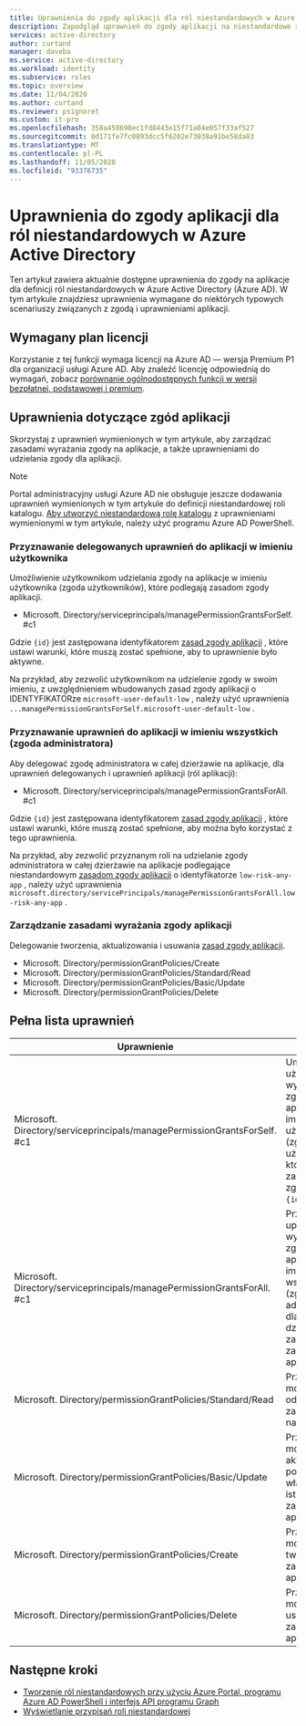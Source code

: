 ```yaml
---
title: Uprawnienia do zgody aplikacji dla ról niestandardowych w Azure Active Directory | Microsoft Docs
description: Zapodgląd uprawnień do zgody aplikacji na niestandardowe role usługi Azure AD w Azure Portal, programie PowerShell lub interfejs API programu Graph.
services: active-directory
author: curtand
manager: daveba
ms.service: active-directory
ms.workload: identity
ms.subservice: roles
ms.topic: overview
ms.date: 11/04/2020
ms.author: curtand
ms.reviewer: psignoret
ms.custom: it-pro
ms.openlocfilehash: 358a458698ec1fd8443e15f71a84e057f33af527
ms.sourcegitcommit: 0d171fe7fc0893dcc5f6202e73038a91be58da03
ms.translationtype: MT
ms.contentlocale: pl-PL
ms.lasthandoff: 11/05/2020
ms.locfileid: "93376735"
---
```

# <a name="app-consent-permissions-for-custom-roles-in-azure-active-directory"></a>Uprawnienia do zgody aplikacji dla ról niestandardowych w Azure Active Directory

Ten artykuł zawiera aktualnie dostępne uprawnienia do zgody na aplikacje dla definicji ról niestandardowych w Azure Active Directory (Azure AD). W tym artykule znajdziesz uprawnienia wymagane do niektórych typowych scenariuszy związanych z zgodą i uprawnieniami aplikacji.

## <a name="required-license-plan"></a>Wymagany plan licencji

Korzystanie z tej funkcji wymaga licencji na Azure AD — wersja Premium P1 dla organizacji usługi Azure AD. Aby znaleźć licencję odpowiednią do wymagań, zobacz [porównanie ogólnodostępnych funkcji w wersji bezpłatnej, podstawowej i premium](https://azure.microsoft.com/pricing/details/active-directory/).

## <a name="app-consent-permissions"></a>Uprawnienia dotyczące zgód aplikacji

Skorzystaj z uprawnień wymienionych w tym artykule, aby zarządzać zasadami wyrażania zgody na aplikacje, a także uprawnieniami do udzielania zgody dla aplikacji.

> [!NOTE]
> Portal administracyjny usługi Azure AD nie obsługuje jeszcze dodawania uprawnień wymienionych w tym artykule do definicji niestandardowej roli katalogu. [Aby utworzyć niestandardową rolę katalogu](custom-create.md#create-a-role-using-powershell) z uprawnieniami wymienionymi w tym artykule, należy użyć programu Azure AD PowerShell.

### <a name="granting-delegated-permissions-to-apps-on-behalf-of-self-user-consent"></a>Przyznawanie delegowanych uprawnień do aplikacji w imieniu użytkownika

Umożliwienie użytkownikom udzielania zgody na aplikacje w imieniu użytkownika (zgoda użytkowników), które podlegają zasadom zgody aplikacji.

- Microsoft. Directory/serviceprincipals/managePermissionGrantsForSelf. #c1

Gdzie `{id}` jest zastępowana identyfikatorem [zasad zgody aplikacji](../manage-apps/manage-app-consent-policies.md) , które ustawi warunki, które muszą zostać spełnione, aby to uprawnienie było aktywne.

Na przykład, aby zezwolić użytkownikom na udzielenie zgody w swoim imieniu, z uwzględnieniem wbudowanych zasad zgody aplikacji o IDENTYFIKATORze `microsoft-user-default-low` , należy użyć uprawnienia `...managePermissionGrantsForSelf.microsoft-user-default-low` .

### <a name="granting-permissions-to-apps-on-behalf-of-all-admin-consent"></a>Przyznawanie uprawnień do aplikacji w imieniu wszystkich (zgoda administratora)

Aby delegować zgodę administratora w całej dzierżawie na aplikacje, dla uprawnień delegowanych i uprawnień aplikacji (ról aplikacji):

- Microsoft. Directory/serviceprincipals/managePermissionGrantsForAll. #c1

Gdzie `{id}` jest zastępowana identyfikatorem [zasad zgody aplikacji](../manage-apps/manage-app-consent-policies.md) , które ustawi warunki, które muszą zostać spełnione, aby można było korzystać z tego uprawnienia.

Na przykład, aby zezwolić przyznanym roli na udzielanie zgody administratora w całej dzierżawie na aplikacje podlegające niestandardowym [zasadom zgody aplikacji](../manage-apps/manage-app-consent-policies.md) o identyfikatorze `low-risk-any-app` , należy użyć uprawnienia `microsoft.directory/servicePrincipals/managePermissionGrantsForAll.low-risk-any-app` .

### <a name="managing-app-consent-policies"></a>Zarządzanie zasadami wyrażania zgody aplikacji

Delegowanie tworzenia, aktualizowania i usuwania [zasad zgody aplikacji](../manage-apps/manage-app-consent-policies.md).

- Microsoft. Directory/permissionGrantPolicies/Create
- Microsoft. Directory/permissionGrantPolicies/Standard/Read
- Microsoft. Directory/permissionGrantPolicies/Basic/Update
- Microsoft. Directory/permissionGrantPolicies/Delete

## <a name="full-list-of-permissions"></a>Pełna lista uprawnień

Uprawnienie | Opis
---------- | -----------
Microsoft. Directory/serviceprincipals/managePermissionGrantsForSelf. #c1 | Umożliwia użytkownikom wyrażanie zgody na aplikacje w imieniu użytkownika (zgoda użytkowników), które podlegają zasadom zgody aplikacji `{id}` .
Microsoft. Directory/serviceprincipals/managePermissionGrantsForAll. #c1 | Przyznaje uprawnienie do wyrażania zgody na aplikacje w imieniu wszystkich (zgoda administratora dla całej dzierżawy), z zastrzeżeniem zasad zgody aplikacji `{id}` .
Microsoft. Directory/permissionGrantPolicies/Standard/Read | Przyznaje możliwość odczytywania zasad zgody na aplikacje.
Microsoft. Directory/permissionGrantPolicies/Basic/Update | Przyznaje możliwość aktualizowania podstawowych właściwości istniejących zasad zgody aplikacji.
Microsoft. Directory/permissionGrantPolicies/Create | Przyznaje możliwość tworzenia zasad zgody aplikacji.
Microsoft. Directory/permissionGrantPolicies/Delete | Przyznaje możliwość usuwania zasad zgody aplikacji.

## <a name="next-steps"></a>Następne kroki

- [Tworzenie ról niestandardowych przy użyciu Azure Portal, programu Azure AD PowerShell i interfejs API programu Graph](custom-create.md)
- [Wyświetlanie przypisań roli niestandardowej](../roles/view-assignments.md)
